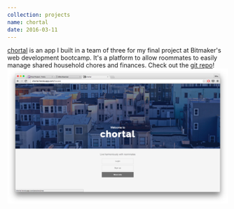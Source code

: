 ```yaml
---
collection: projects
name: chortal
date: 2016-03-11
---
```


[chortal](http://chortal.herokuapp.com) is an app I built in a team of three for my final project at Bitmaker's web development bootcamp. It's a platform to allow roommates to easily manage shared household chores and finances.
Check out the [git repo](https://github.com/pcruiksh/rmmts)!
![chortal](/assets/chortal_screenshot.png)
